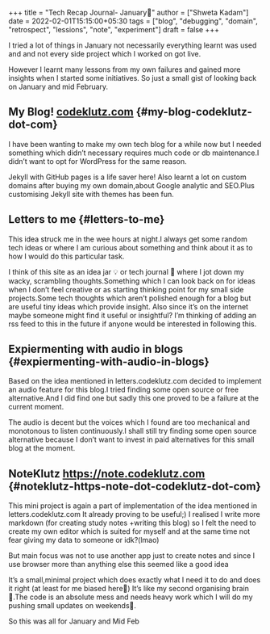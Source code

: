 +++
title = "Tech Recap Journal- January📓"
author = ["Shweta Kadam"]
date = 2022-02-01T15:15:00+05:30
tags = ["blog", "debugging", "domain", "retrospect", "lessions", "note", "experiment"]
draft = false
+++

I tried a lot of things in January not necessarily everything learnt was used and and not every side project which I worked on got live.

However I learnt many lessons from my own failures and gained more insights when I started some initiatives. So just a small gist of looking back on January and mid February.


## My Blog! [codeklutz.com](https://codeklutz.com) {#my-blog-codeklutz-dot-com}

I have been wanting to make my own tech blog for a while now but I needed something which didn’t necessary requires much code or db maintenance.I didn’t want to opt for WordPress for the same reason.

Jekyll with GitHub pages is a life saver here! Also learnt a lot on custom domains after buying my own domain,about Google analytic and SEO.Plus customising Jekyll site with themes has been fun.


## Letters to me {#letters-to-me}

This idea struck me in the wee hours at night.I always get some random tech ideas or where I am curious about something and think about it as to how I would do this particular task.

I think of this site as an idea jar 💡 or tech journal 📝 where I jot down my wacky, scrambling thoughts.Something which I can look back on for ideas when I don’t feel creative or as starting thinking point for my small side projects.Some tech thoughts which aren’t polished enough for a blog but are useful tiny ideas which provide insight.
Also since it’s on the internet maybe someone might find it useful or insightful? I’m thinking of adding an rss feed to this in the future if anyone would be interested in following this.


## Expiermenting with audio in blogs {#expiermenting-with-audio-in-blogs}

Based on the idea mentioned in letters.codeklutz.com decided to implement an audio feature for this blog.I tried finding some open source or free alternative.And I did find one but sadly this one proved to be a failure at the current moment.

The audio is decent but the voices which I found are too mechanical and monotonous to listen continuously.I shall still try finding some open source alternative because I don’t want to invest in paid alternatives for this small blog at the moment.


## NoteKlutz <https://note.codeklutz.com> {#noteklutz-https-note-dot-codeklutz-dot-com}

This mini project is again a part of implementation of the idea mentioned in letters.codeklutz.com It already proving to be useful;) I realised I write more markdown (for creating study notes +writing this blog) so I felt the need to create my own editor which is suited for myself and at the same time not fear giving my data to someone or idk?(lmao)

But main focus was not to use another app just to create notes and since I use browser more than anything else this seemed like a good idea

It’s a small,minimal project which does exactly what I need it to do and does it right (at least for me biased here🤫) It’s like my second organising brain 🧠.The code is an absolute mess and needs heavy work which I will do my pushing small updates on weekends🤭.

So this was all for January and Mid Feb
